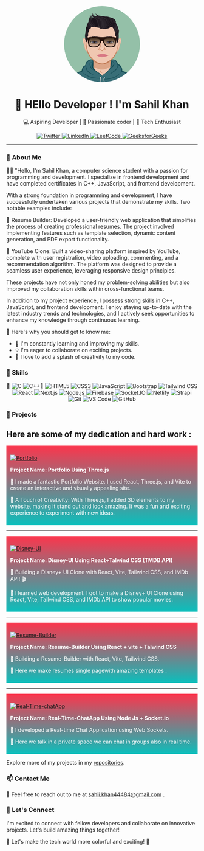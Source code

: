 <!-- Replace with your profile image -->
<p align="center">
<img src="AvatarMaker.png" alt="Sahil Khan" width="200" height="200" style="border-radius: 50%;">

</p>

<h1 align="center">👋 HEllo Developer ! I'm Sahil Khan</h1>

<p align="center">
  💻 Aspiring Developer | 🌱 Passionate coder | 🚀 Tech Enthusiast
</p>

<p align="center">
  <a href="https://twitter.com/Be_Sahil_">
    <img src="https://img.shields.io/badge/%20Twitter-blue" alt="Twitter">
  </a>
  <a href="https://www.linkedin.com/in/sahil-khan-34b069258/">
    <img src="https://img.shields.io/badge/%20LinkedIn-blue" alt="LinkedIn">
 </a>
  <a href="https://leetcode.com/Sahil_Khan44">
    <img src="https://img.shields.io/badge/%20LeetCode-orange" alt="LeetCode">
     </a>
     <a href="https://auth.geeksforgeeks.org/user/sahil_44/">
    <img src="https://img.shields.io/badge/%20GeeksforGeeks-brightgreen" alt="GeeksforGeeks">
  </a>
</p>

---

### 🚀 About Me

👨‍💻 "Hello, I'm Sahil Khan, a computer science student with a passion for programming and development. I specialize in frontend development and have completed certificates in C++, JavaScript, and frontend development.

With a strong foundation in programming and development, I have successfully undertaken various projects that demonstrate my skills. Two notable examples include:

🚀 Resume Builder: Developed a user-friendly web application that simplifies the process of creating professional resumes. The project involved implementing features such as template selection, dynamic content generation, and PDF export functionality.

🎥 YouTube Clone: Built a video-sharing platform inspired by YouTube, complete with user registration, video uploading, commenting, and a recommendation algorithm. The platform was designed to provide a seamless user experience, leveraging responsive design principles.

These projects have not only honed my problem-solving abilities but also improved my collaboration skills within cross-functional teams.

In addition to my project experience, I possess strong skills in C++, JavaScript, and frontend development. I enjoy staying up-to-date with the latest industry trends and technologies, and I actively seek opportunities to enhance my knowledge through continuous learning.

🌟 Here's why you should get to know me:

- 🌱 I'm constantly learning and improving my skills.
- 💡 I'm eager to collaborate on exciting projects.
- 🌈 I love to add a splash of creativity to my code.

### 🔧 Skills

<p align="center">
🌟 <img src="https://img.shields.io/badge/C-00599C?style=flat-square&logo=c&logoColor=white" alt="C">
 <img src="https://img.shields.io/badge/C++-00599C?style=flat-square&logo=cplusplus&logoColor=white" alt="C++">🌟

  <img src="https://img.shields.io/badge/HTML5-E34F26?style=flat-square&logo=html5&logoColor=white" alt="HTML5">
  <img src="https://img.shields.io/badge/CSS3-1572B6?style=flat-square&logo=css3&logoColor=white" alt="CSS3">
    <img src="https://img.shields.io/badge/JavaScript-F7DF1E?style=flat-square&logo=javascript&logoColor=black" alt="JavaScript">
  <img src="https://img.shields.io/badge/Bootstrap-7952B3?style=flat-square&logo=bootstrap&logoColor=white" alt="Bootstrap">
<img src="https://img.shields.io/badge/Tailwind%20CSS-38B2AC?style=flat-square&logo=tailwind-css&logoColor=white" alt="Tailwind CSS">
 <img src="https://img.shields.io/badge/React-61DAFB?style=flat-square&logo=react&logoColor=black" alt="React">
  <img src="https://img.shields.io/badge/Next.js-000000?style=flat-square&logo=next.js&logoColor=white" alt="Next.js">
<img src="https://img.shields.io/badge/Node.js-339933?style=flat-square&logo=node.js&logoColor=white" alt="Node.js">
<img src="https://img.shields.io/badge/Firebase-FFCA28?style=flat-square&logo=firebase&logoColor=black" alt="Firebase">
<img src="https://img.shields.io/badge/Socket.IO-010101?style=flat-square&logo=socket.io&logoColor=white" alt="Socket.IO">
<img src="https://img.shields.io/badge/Netlify-00C7B7?style=flat-square&logo=netlify&logoColor=white" alt="Netlify">
<img src="https://img.shields.io/badge/Strapi-2E7EEA?style=flat-square&logo=strapi&logoColor=white" alt="Strapi">
  <img src="https://img.shields.io/badge/Git-F05032?style=flat-square&logo=git&logoColor=white" alt="Git">
  <img src="https://img.shields.io/badge/VS_Code-007ACC?style=flat-square&logo=visual%20studio%20code&logoColor=white" alt="VS Code">
  <img src="https://img.shields.io/badge/GitHub-SahilKhan44?style=flat-square&logo=github" alt="GitHub">

</p>

### 🚀 Projects

## Here are some of my dedication and hard work :

<div style="background: linear-gradient(to bottom, #fc354c, #0abfbc); padding: 10px; color:white ;">

[![Portfolio](https://img.shields.io/badge/Portfolio-9EE9BC)](https://whoissahilkhan.netlify.app)

**Project Name: Portfolio Using Three.js**

👋 I made a fantastic Portfolio Website. I used React, Three.js, and Vite to create an interactive and visually appealing site.

🎨 A Touch of Creativity: With Three.js, I added 3D elements to my website, making it stand out and look amazing. It was a fun and exciting experience to experiment with new ideas.

</div>

---

<div style="background: linear-gradient(to bottom, #fc354c, #0abfbc); padding: 10px; color:white ;">

[![Disney-UI](https://img.shields.io/badge/Disney-UI-9EE9BC)](disneyui.netlify.app)

**Project Name: Disney-UI Using React+Talwind CSS (TMDB API)**

👋 Building a Disney+ UI Clone with React, Vite, Tailwind CSS, and IMDb API! 🎬

🎨 I learned web development. I got to make a Disney+ UI Clone using React, Vite, Tailwind CSS, and IMDb API to show popular movies.

</div>

---

<div style="background: linear-gradient(to bottom, #fc354c, #0abfbc); padding: 10px; color:white ;">

[![Resume-Builder](https://img.shields.io/badge/Resume-Builder-9EE9BC)](makeresumes.netlify.app)

**Project Name: Resume-Builder Using React + vite + Talwind CSS**

👋 Building a Resume-Builder with React, Vite, Tailwind CSS.

🎨 Here we make resumes single pagewith amazing templates .

</div>

---

<div style="background: linear-gradient(to bottom, #fc354c, #0abfbc); padding: 10px; color:white ;">

[![Real-Time-chatApp](https://img.shields.io/badge/Real--Time--ChatApp-9EE9BC?style=flat-square)](https://makeresumes.netlify.app)


**Project Name: Real-Time-ChatApp Using Node Js + Socket.io**

👋 I developed a Real-time Chat Application using Web Sockets.

🎨 Here we talk in a private space we can chat in groups also in real time.

</div>

Explore more of my projects in my [repositories](https://github.com/SahilKhan44).

### 📫 Contact Me

📧 Feel free to reach out to me at sahii.khan44484@gmail.com .

### 🌟 Let's Connect

I'm excited to connect with fellow developers and collaborate on innovative projects. Let's build amazing things together!

🌈 Let's make the tech world more colorful and exciting! 🚀
